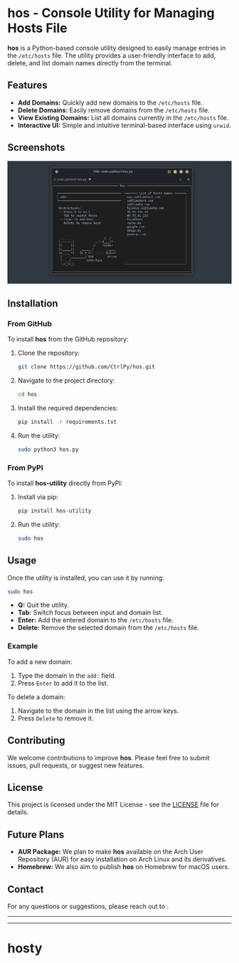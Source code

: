 
# hos - Console Utility for Managing Hosts File

**hos** is a Python-based console utility designed to easily manage entries in the `/etc/hosts` file. The utility provides a user-friendly interface to add, delete, and list domain names directly from the terminal.

## Features

- **Add Domains:** Quickly add new domains to the `/etc/hosts` file.
- **Delete Domains:** Easily remove domains from the `/etc/hosts` file.
- **View Existing Domains:** List all domains currently in the `/etc/hosts` file.
- **Interactive UI:** Simple and intuitive terminal-based interface using `urwid`.

## Screenshots

![hos Interface](images/hos.png)

## Installation

### From GitHub

To install **hos** from the GitHub repository:

1. Clone the repository:

   ```bash
   git clone https://github.com/CtrlPy/hos.git
   ```

2. Navigate to the project directory:

   ```bash
   cd hos
   ```

3. Install the required dependencies:

   ```bash
   pip install -r requirements.txt
   ```

4. Run the utility:

   ```bash
   sudo python3 hos.py
   ```

### From PyPI

To install **hos-utility** directly from PyPI:

1. Install via pip:

   ```bash
   pip install hos-utility
   ```

2. Run the utility:

   ```bash
   sudo hos
   ```

## Usage

Once the utility is installed, you can use it by running:

```bash
sudo hos
```

- **Q:** Quit the utility.
- **Tab:** Switch focus between input and domain list.
- **Enter:** Add the entered domain to the `/etc/hosts` file.
- **Delete:** Remove the selected domain from the `/etc/hosts` file.

### Example

To add a new domain:

1. Type the domain in the `add:` field.
2. Press `Enter` to add it to the list.

To delete a domain:

1. Navigate to the domain in the list using the arrow keys.
2. Press `Delete` to remove it.

## Contributing

We welcome contributions to improve **hos**. Please feel free to submit issues, pull requests, or suggest new features.

## License

This project is licensed under the MIT License - see the [LICENSE](LICENSE) file for details.

## Future Plans

- **AUR Package:** We plan to make **hos** available on the Arch User Repository (AUR) for easy installation on Arch Linux and its derivatives.
- **Homebrew:** We also aim to publish **hos** on Homebrew for macOS users.

## Contact

For any questions or suggestions, please reach out to []().
***
---
# hosty
